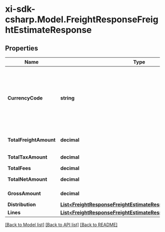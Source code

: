 # xi-sdk-csharp.Model.FreightResponseFreightEstimateResponse

## Properties

Name | Type | Description | Notes
------------ | ------------- | ------------- | -------------
**CurrencyCode** | **string** | The country-specific three-character ISO 4217 currency code used for the order. | [optional] 
**TotalFreightAmount** | **decimal** | Total freight amount. | [optional] 
**TotalTaxAmount** | **decimal** | Total tax amount. | [optional] 
**TotalFees** | **decimal** | Total fees. | [optional] 
**TotalNetAmount** | **decimal** | Total net amount. | [optional] 
**GrossAmount** | **decimal** | Gross amount. | [optional] 
**Distribution** | [**List&lt;FreightResponseFreightEstimateResponseDistributionInner&gt;**](FreightResponseFreightEstimateResponseDistributionInner.md) |  | [optional] 
**Lines** | [**List&lt;FreightResponseFreightEstimateResponseLinesInner&gt;**](FreightResponseFreightEstimateResponseLinesInner.md) |  | [optional] 

[[Back to Model list]](../README.md#documentation-for-models) [[Back to API list]](../README.md#documentation-for-api-endpoints) [[Back to README]](../README.md)

